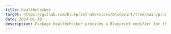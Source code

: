 ```yaml
---
title: healthchecker
target: https://github.com/Blueprint-uServices/blueprint/tree/main/plugins/healthchecker
date: 2024-01-10
description: Package healthchecker provides a Blueprint modifier for the server side of a service.The plugin extends the service interface with a \`Health\` method that returns a success string if the service is healthy. Note- The plugin \_\_does not\_\_ check the health of all of the dependencies of the service.
---
```

